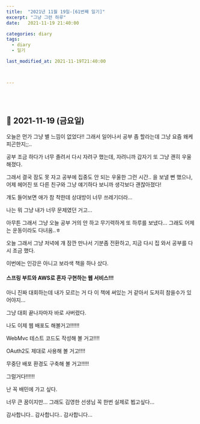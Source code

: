 ```yaml
---
title:  "2021년 11월 19일-[61번째 일기]"
excerpt: "그냥 그런 하루"
date:   2021-11-19 21:40:00 

categories: diary
tags:
  - diary
  - 일기

last_modified_at: 2021-11-19T21:40:00



---
```


<br/>

<br/>

## 🧾 2021-11-19 (금요일)

오늘은 먼가 그냥 별 느낌이 없었다!! 그래서 일어나서 공부 좀 할라는데 그냥 요즘 왜케 피곤한지;;..

공부 조금 하다가 너무 졸려서 다시 자려구 했는데, 자려니까 갑자기 또 그냥 괜히 우울해졌다.

그래서 결국 잠도 못 자고 공부에 집중도 안 되는 우울한 그런 시간.. 을 보낼 뻔 했으나, 어제 헤어진 또 다른 친구와 그냥 얘기하다 보니까 생각보다 괜찮아졌다! 

걔도 들어보면 애가 참 착한데 상대방이 너무 쓰레기더라... 

나는 뭐 그냥 내가 너무 문제였던 거고...

아무튼 그래서 그냥 오늘 공부 거의 안 하고 무기력하게 또 하루를 보냈다... 그래도 어제는 운동이라도 다녀옴..ㅎ

오늘 그래서 그냥 저녁에 걔 잠깐 만나서 기분좀 전환하고, 지금 다시 집 와서 공부를 다시 조금 했다.

이번에는 인강은 아니고 보라색 책을 하나 샀다.

#### 스프링 부트와 AWS로 혼자 구현하는 웹 서비스!!!

아니 진짜 대회하는데 내가 모르는 거 다 이 책에 써있는 거 같아서 도저히 참을수가 있어야지...

그냥 대회 끝나자마자 바로 사버렸다.

나도 이제 웹 배포도 해볼거고!!!!!!

WebMvc 테스트 코드도 작성해 볼 거고!!!!

OAuth2도 제대로 사용해 볼 거고!!!!

무중단 배포 환경도 구축해 볼 거고!!!!!

그럴거다!!!!!!

난 꼭 배민에 가고 싶다.

너무 큰 꿈이지만... 그래도 김영한 선생님 꼭 한번 실제로 뵙고싶다...

감사합니다.. 감사합니다.. 감사합니다...